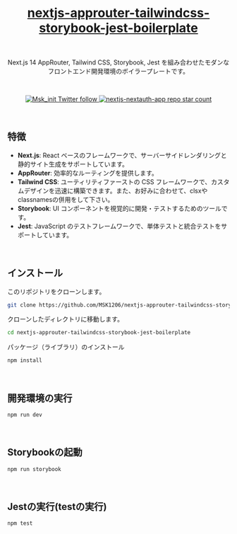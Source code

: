
<a href="https://nextjs-nextauth-app.vercel.app/">
  <h1 align="center">nextjs-approuter-tailwindcss-storybook-jest-boilerplate
</h1>
</a>
<br />
<p align="center">
  Next.js 14 AppRouter, Tailwind CSS, Storybook, Jest を組み合わせたモダンなフロントエンド開発環境のボイラープレートです。
</p>
<br />
<p align="center">
  <a href="https://twitter.com/Msk_init">
    <img src="https://img.shields.io/twitter/follow/:Msk_init" alt="Msk_init Twitter follow" />
  </a>
  <a href="https://github.com/MSK1206/nextjs-nextauth-app">
    <img src="https://img.shields.io/github/stars/MSK1206/nextjs-nextauth-app?label=MSK1206%2Fnextjs-nextauth-app" alt="nextjs-nextauth-app repo star count" />
  </a>
</p>
<br />

## 特徴

- **Next.js**: React ベースのフレームワークで、サーバーサイドレンダリングと静的サイト生成をサポートしています。
- **AppRouter**: 効率的なルーティングを提供します。
- **Tailwind CSS**: ユーティリティファーストの CSS フレームワークで、カスタムデザインを迅速に構築できます。また、お好みに合わせて、clsxやclassnamesの併用をして下さい。
- **Storybook**: UI コンポーネントを視覚的に開発・テストするためのツールです。
- **Jest**: JavaScript のテストフレームワークで、単体テストと統合テストをサポートしています。
<br />

## インストール

このリポジトリをクローンします。
```bash
git clone https://github.com/MSK1206/nextjs-approuter-tailwindcss-storybook-jest-boilerplate.git
```

クローンしたディレクトリに移動します。
```bash
cd nextjs-approuter-tailwindcss-storybook-jest-boilerplate
```

パッケージ（ライブラリ）のインストール
```bash
npm install
```
<br />

## 開発環境の実行

```bash
npm run dev
```
<br />

## Storybookの起動

```bash
npm run storybook
```
<br />

## Jestの実行(testの実行)

```bash
npm test
```
<br />
